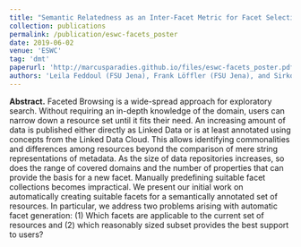 ```yaml
---
title: "Semantic Relatedness as an Inter-Facet Metric for Facet Selection over Knowledge Graphs"
collection: publications
permalink: /publication/eswc-facets_poster
date: 2019-06-02
venue: 'ESWC'
tag: 'dmt'
paperurl: 'http://marcusparadies.github.io/files/eswc-facets_poster.pdf'
authors: 'Leila Feddoul (FSU Jena), Frank Löffler (FSU Jena), and Sirko Schindler (German Aerospace Center)'
---
```


**Abstract.** Faceted Browsing is a wide-spread approach for exploratory search. Without requiring an in-depth knowledge of the domain, users can narrow down a resource set until it fits their need. An increasing amount of data is published either directly as Linked Data or is at least annotated using concepts from the Linked Data Cloud. This allows identifying commonalities and differences among resources beyond the comparison of mere string representations of metadata.
 As the size of data repositories increases, so does the range of covered domains and the number of properties that can provide the basis for a new facet. Manually predefining suitable facet collections becomes impractical. We present our initial work on automatically creating suitable facets for a semantically annotated set of resources. In particular, we address two problems arising with automatic facet generation: (1) Which facets are applicable to the current set of resources and (2) which reasonably sized subset provides the best support to users?
